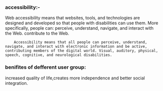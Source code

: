 ### accessibility:-
Web accessibility means that websites, tools, and technologies are designed and developed so that people with disabilities can use them. More specifically, people can: perceive, understand, navigate, and interact with the Web. contribute to the Web.

        Accessibility means that all people can perceive, understand, navigate, and interact with electronic information and be active, contributing members of the digital world. Visual, auditory, physical, speech, cognitive, and neurological disabilities.


### benifites of defferent user group:
 increased quality of life,creates more independence and better social integration.